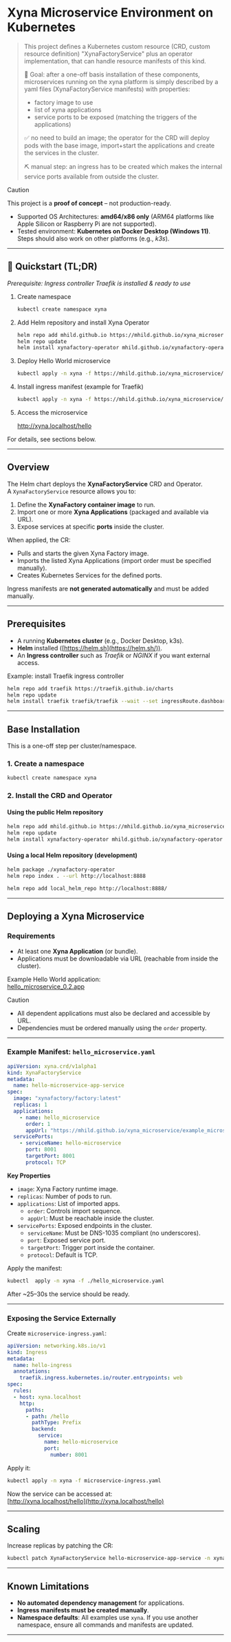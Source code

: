 # Xyna Microservice Environment on Kubernetes

> This project defines a Kubernetes custom resource (CRD, custom resource definition) "XynaFactoryService" plus an operator implementation, that can handle resource manifests of this kind.
>
> 🎯 Goal: after a one-off basis installation of these components, microservices running on the xyna platform is simply described by a yaml files (XynaFactoryService manifests) with properties:
>
>  - factory image to use
>  - list of xyna applications
>  - service ports to be exposed (matching the triggers of the applications)
>
>✅ no need to build an image; the operator for the CRD will deploy pods with the base image, import+start the applications and create the services in the cluster.
>
>⛏ manual step: an ingress has to be created which makes the internal service ports available from outside the cluster.

> [!CAUTION]
> This project is a **proof of concept** – not production-ready.  
>
> - Supported OS Architectures: **amd64/x86 only** (ARM64 platforms like Apple Silicon or Raspberry Pi are not supported).  
> - Tested environment: **Kubernetes on Docker Desktop (Windows 11)**. Steps should also work on other platforms (e.g., *k3s*).  

---

## 🚀 Quickstart (TL;DR)
*Prerequisite: Ingress controller Traefik is installed & ready to use*

1. Create namespace

    ```bash
    kubectl create namespace xyna
    ```

2. Add Helm repository and install Xyna Operator

    ```bash
    helm repo add mhild.github.io https://mhild.github.io/xyna_microservice/helm_repository/
    helm repo update
    helm install xynafactory-operator mhild.github.io/xynafactory-operator --version 0.1.3 -n xyna
    ````

3. Deploy Hello World microservice

    ```bash
    kubectl apply -n xyna -f https://mhild.github.io/xyna_microservice/example_microservice/hello_microservice.yaml
    ```

4. Install ingress manifest (example for Traefik)

    ```bash
    kubectl apply -n xyna -f https://mhild.github.io/xyna_microservice/example_microservice/microservice-ingress.yaml
    ````

5. Access the microservice

    <http://xyna.localhost/hello>

For details, see sections below.

---

## Overview

The Helm chart deploys the **XynaFactoryService** CRD and Operator.  
A `XynaFactoryService` resource allows you to:

1. Define the **XynaFactory container image** to run.  
2. Import one or more **Xyna Applications** (packaged and available via URL).  
3. Expose services at specific **ports** inside the cluster.  

When applied, the CR:  

- Pulls and starts the given Xyna Factory image.  
- Imports the listed Xyna Applications (import order must be specified manually).  
- Creates Kubernetes Services for the defined ports.  

Ingress manifests are **not generated automatically** and must be added manually.

---

## Prerequisites

- A running **Kubernetes cluster** (e.g., Docker Desktop, k3s).  
- **Helm** installed ([https://helm.sh](https://helm.sh/)).  
- An **Ingress controller** such as *Traefik* or *NGINX* if you want external access.  

Example: install Traefik ingress controller  

```bash
helm repo add traefik https://traefik.github.io/charts
helm repo update
helm install traefik traefik/traefik --wait --set ingressRoute.dashboard.enabled=true --set ingressRoute.dashboard.matchRule='Host(`dashboard.localhost`)'  --set ingressRoute.dashboard.entryPoints={web} --set providers.kubernetesGateway.enabled=true --set gateway.listeners.web.namespacePolicy.from=All
```
  
---

## Base Installation
This is a one-off step per cluster/namespace.

### 1. Create a namespace

```bash
kubectl create namespace xyna
```

### 2. Install the CRD and Operator

#### Using the public Helm repository

```bash
helm repo add mhild.github.io https://mhild.github.io/xyna_microservice/helm_repository/
helm repo update
helm install xynafactory-operator mhild.github.io/xynafactory-operator --version 0.1.3 -n xyna
```

#### Using a local Helm repository (development)

```bash
helm package ./xynafactory-operator
helm repo index . --url http://localhost:8888

helm repo add local_helm_repo http://localhost:8888/
```

---

## Deploying a Xyna Microservice

### Requirements

- At least one **Xyna Application** (or bundle).  
- Applications must be downloadable via URL (reachable from inside the cluster).  

Example Hello World application:  
[hello_microservice_0.2.app](https://mhild.github.io/xyna_microservice/example_microservice/app_repo/hello_microservice_0.2.app)  

> [!CAUTION]
>
> - All dependent applications must also be declared and accessible by URL.  
> - Dependencies must be ordered manually using the `order` property.  

---

### Example Manifest: `hello_microservice.yaml`

```yaml
apiVersion: xyna.crd/v1alpha1
kind: XynaFactoryService
metadata:
  name: hello-microservice-app-service
spec:
  image: "xynafactory/factory:latest"
  replicas: 1
  applications:
    - name: hello_microservice
      order: 1
      appUrl: "https://mhild.github.io/xyna_microservice/example_microservice/app_repo/hello_microservice_0.2.app"
  servicePorts:
    - serviceName: hello-microservice
      port: 8001
      targetPort: 8001
      protocol: TCP
```

**Key Properties**  

- `image`: Xyna Factory runtime image.  
- `replicas`: Number of pods to run.  
- `applications`: List of imported apps.  
  - `order`: Controls import sequence.  
  - `appUrl`: Must be reachable inside the cluster.  
- `servicePorts`: Exposed endpoints in the cluster.  
  - `serviceName`: Must be DNS-1035 compliant (no underscores).  
  - `port`: Exposed service port.  
  - `targetPort`: Trigger port inside the container.  
  - `protocol`: Default is TCP.  

Apply the manifest:

```bash
kubectl  apply -n xyna -f ./hello_microservice.yaml
```

After ~25–30s the service should be ready.

---

### Exposing the Service Externally

Create `microservice-ingress.yaml`:  

```yaml
apiVersion: networking.k8s.io/v1
kind: Ingress
metadata:
  name: hello-ingress
  annotations:
    traefik.ingress.kubernetes.io/router.entrypoints: web
spec:
  rules:
  - host: xyna.localhost
    http:
      paths:
      - path: /hello
        pathType: Prefix
        backend:
          service:
            name: hello-microservice
            port:
              number: 8001
```

Apply it:  

```bash
kubectl apply -n xyna -f microservice-ingress.yaml
```

Now the service can be accessed at:  
[http://xyna.localhost/hello](http://xyna.localhost/hello)  

---

## Scaling

Increase replicas by patching the CR:

```bash
kubectl patch XynaFactoryService hello-microservice-app-service -n xyna --type merge -p '{\"spec\": {\"replicas\": 3}}'
```

---

## Known Limitations

- **No automated dependency management** for applications.  
- **Ingress manifests must be created manually**.  
- **Namespace defaults**: All examples use `xyna`. If you use another namespace, ensure all commands and manifests are updated.  

---
